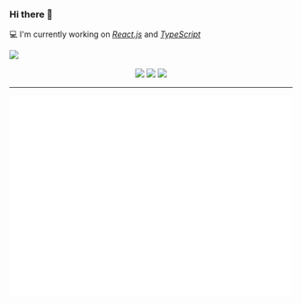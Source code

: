 ### Hi there 👋

💻 I'm currently working on [*React.js*](https://reactjs.org/) and [*TypeScript*](https://www.typescriptlang.org/)

<img src="https://komarev.com/ghpvc/?username=eldarcodes&label=Profile%20views&color=00acee&style=flat" />

<p align="center">
  <a href="https://t.me/eldarcodes"><img src="https://img.shields.io/badge/Telegram-26A5E4?style=flat&logo=telegram&logoColor=white"/></a>
  <a href="https://www.linkedin.com/in/eldarcodes"><img src="https://img.shields.io/badge/LinkedIn-0A66C2?style=flat&logo=linkedin&logoColor=white"/></a>
  <a href="mailto:prog.eldar@gmail.com"><img src="https://img.shields.io/badge/Gmail-EA4335?style=flat&logo=gmail&logoColor=white"/></a>
</p>

---

<p align="center">
  <img
    src="https://github.com/eldarcodes/eldarcodes/blob/main/github-metrics.svg"
    alt="Metrics"
  />
</p>
